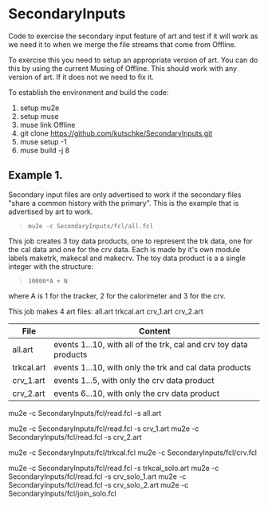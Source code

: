 # SecondaryInputs
Code to exercise the secondary input feature of art and test if it will work
as we need it to when we merge the file streams that come from Offline.

To exercise this you need to setup an appropriate version of art.
You can do this by using the current Musing of Offline.
This should work with any version of art.  If it does not we need to fix it.

To establish the environment and build the code:

1. setup mu2e
2. setup muse
3. muse link Offline
4. git clone https://github.com/kutschke/SecondaryInputs.git
5. muse setup -1
5. muse build -j 8

## Example 1.

Secondary input files are only advertised to work if the secondary files "share a common history with the primary".
This is the example that is advertised by art to work.

> `mu2e -c SecondaryInputs/fcl/all.fcl`

This job creates 3 toy data products, one to represent the trk data,
one for the cal data and one for the crv data.  Each is made by it's own
module labels maketrk, makecal and makecrv.  The toy data product is a
a single integer with the structure:

> `10000*A + N`

where A is 1 for the tracker, 2 for the calorimeter and 3 for the crv.

This job makes 4 art files:   all.art trkcal.art crv_1.art crv_2.art

| File | Content |
|------|---------|
| all.art    | events 1...10, with all of the trk, cal and crv toy data products |
| trkcal.art | events 1...10, with only the trk and cal data products |
| crv_1.art  | events 1...5, with only the crv data product|
| crv_2.art  | events 6...10, with only the crv data product|



mu2e -c SecondaryInputs/fcl/read.fcl -s all.art


mu2e -c SecondaryInputs/fcl/read.fcl -s crv_1.art
mu2e -c SecondaryInputs/fcl/read.fcl -s crv_2.art


mu2e -c SecondaryInputs/fcl/trkcal.fcl
mu2e -c SecondaryInputs/fcl/crv.fcl

mu2e -c SecondaryInputs/fcl/read.fcl -s trkcal_solo.art
mu2e -c SecondaryInputs/fcl/read.fcl -s crv_solo_1.art
mu2e -c SecondaryInputs/fcl/read.fcl -s crv_solo_2.art
mu2e -c SecondaryInputs/fcl/join_solo.fcl
